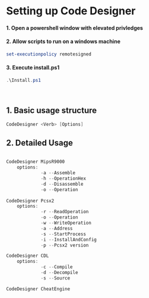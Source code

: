 # Setting up Code Designer

#### 1. Open a powershell window with elevated privledges

#### 2. Allow scripts to run on a windows machine
```powershell
set-executionpolicy remotesigned
```

#### 3. Execute install.ps1
```powershell
.\Install.ps1
```

﻿
## 1. Basic usage structure
```powershell
CodeDesigner <Verb> [Options]
```

## 2. Detailed Usage
```powershell

CodeDesigner MipsR9000 
	options: 
			 -a --Assemble
			 -h --OperationHex	 
			 -d --Disassemble
			 -o --Operation
			 
CodeDesigner Pcsx2
	options: 
			 -r --ReadOperation
			 -o --Operation
			 -w --WriteOperation
			 -a --Address
			 -s --StartProcess
			 -i --InstallAndConfig
			 -p --Pcsx2 version

CodeDesigner CDL
	options:
			 -c --Compile
			 -d --Decompile
			 -s --Source

CodeDesigner CheatEngine 
```
